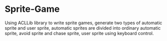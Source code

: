 # Sprite-Game
Using ACLLib library to write sprite games, generate two types of automatic sprite and user sprite, automatic sprites are divided into ordinary automatic sprite, avoid sprite and chase sprite, user sprite using keyboard control.
